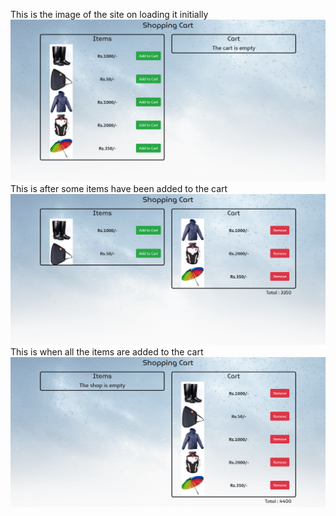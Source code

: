 This is the image of the site on loading it initially
![initial](images/image1.png)
This is after some items have been added to the cart
![middle](images/image2.png)
This is when all the items are added to the cart
![final](images/image3.png)